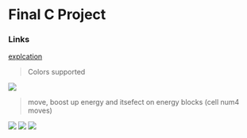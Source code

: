 

# Final C Project

### Links

[explcation](https://github.com/neginkheirmand/C-FinalProject/raw/master/FinalProject.pdf)

> Colors supported

![](https://github.com/neginkheirmand/C-FinalProject/blob/master/examples/1-move.png)


> move, boost up energy and itsefect on energy blocks (cell num4 moves)

![](https://github.com/neginkheirmand/C-FinalProject/blob/master/examples/1-move.png)
![](https://github.com/neginkheirmand/C-FinalProject/blob/master/examples/2-boostUp.png)
![](https://github.com/neginkheirmand/C-FinalProject/blob/master/examples/3-changeInTheBlockEnergy.png)
